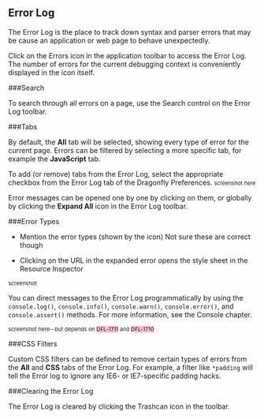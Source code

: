 <style>
	ins { 
		font-size: 11px;
		text-decoration: none;
	}
    .comment { background-color: yellow; }
    .bug { background-color: pink; }
</style>

## Error Log

The Error Log is the place to track down syntax and parser errors that may be cause an application or web page to behave unexpectedly.

Click on the Errors icon in the application toolbar to access the Error Log. The number of errors for the current debugging context is conveniently displayed in the icon itself.

###Search

To search through all errors on a page, use the Search control on the Error Log toolbar.

###Tabs

By default, the **All** tab will be selected, showing every type of error for the current page. Errors can be filtered by selecting a more specific tab, for example the **JavaScript** tab.

To add (or remove) tabs from the Error Log, select the appropriate checkbox from the Error Log tab of the Dragonfly Preferences.
<ins>screenshot here</ins>

Error messages can be opened one by one by clicking on them, or globally by clicking the **Expand All** icon in the Error Log toolbar.

###Error Types


* Mention the error types (shown by the icon) Not sure these are correct though

* Clicking on the URL in the expanded error opens the style sheet in the Resource Inspector

<ins>screenshot</ins>

You can direct messages to the Error Log programmatically by using the `console.log()`, `console.info()`, `console.warn()`, `console.error()`, and `console.assert()` methods. For more information, see the Console chapter.

<ins>screenshot here--but depends on <span class="bug">DFL-1711</span> and <span class="bug">DFL-1710</span></ins>


###CSS Filters

Custom CSS filters can be defined to remove certain types of errors from the **All** and **CSS** tabs of the Error Log. For example, a filter like `*padding` will tell the Error log to ignore any IE6- or IE7-specific padding hacks.

###Clearing the Error Log

The Error Log is cleared by clicking the Trashcan icon in the toolbar.